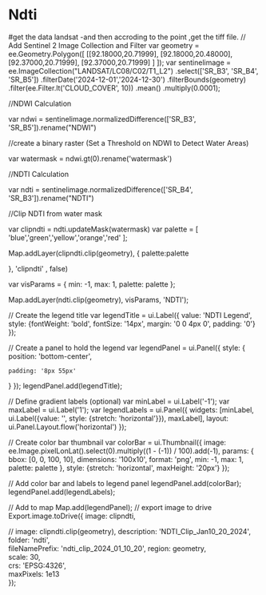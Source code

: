 # Ndti
#get the data landsat -and then accroding to the point ,get the tiff file.
// Add Sentinel 2 Image Collection and Filter
var geometry = ee.Geometry.Polygon([
  [[92.18000,20.71999],
   [92.18000,20.48000],
   [92.37000,20.71999],
   [92.37000,20.71999]
  ]
]);
var sentinelimage = ee.ImageCollection("LANDSAT/LC08/C02/T1_L2")
  .select(['SR_B3', 'SR_B4', 'SR_B5'])
  .filterDate('2024-12-01','2024-12-30')
  .filterBounds(geometry)
  .filter(ee.Filter.lt('CLOUD_COVER', 10))
  .mean()
  .multiply(0.0001);

//NDWI Calculation

var ndwi = sentinelimage.normalizedDifference(['SR_B3', 'SR_B5']).rename("NDWI")

//create a binary raster (Set a Threshold on NDWI to Detect Water Areas)

var watermask = ndwi.gt(0).rename('watermask')

//NDTI Calculation

var ndti = sentinelimage.normalizedDifference(['SR_B4', 'SR_B3']).rename("NDTI")




//Clip NDTI from water mask

var clipndti = ndti.updateMask(watermask)
  var palette = [
 'blue','green','yellow','orange','red'
];

Map.addLayer(clipndti.clip(geometry), {
  palette:palette
  
  }, 'clipndti' , false)
  
  

var visParams = {
  min: -1,
  max: 1,
  palette: palette
};

Map.addLayer(ndti.clip(geometry), visParams, 'NDTI');

  
  
  
  // Create the legend title
var legendTitle = ui.Label({
  value: 'NDTI Legend',
  style: {fontWeight: 'bold', fontSize: '14px', margin: '0 0 4px 0', padding: '0'}
});

// Create a panel to hold the legend
var legendPanel = ui.Panel({
  style: {
    position: 'bottom-center',
    
   
    padding: '8px 55px'
  }
});
legendPanel.add(legendTitle);

// Define gradient labels (optional)
var minLabel = ui.Label('-1');
var maxLabel = ui.Label('1');
var legendLabels = ui.Panel({
  widgets: [minLabel, ui.Label({value: '', style: {stretch: 'horizontal'}}), maxLabel],
  layout: ui.Panel.Layout.flow('horizontal')
});

// Create color bar thumbnail
var colorBar = ui.Thumbnail({
  image: ee.Image.pixelLonLat().select(0).multiply((1 - (-1)) / 100).add(-1),
  params: {
    bbox: [0, 0, 100, 10],
    dimensions: '100x10',
    format: 'png',
    min: -1,
    max: 1,
    palette: palette
  },
  style: {stretch: 'horizontal', maxHeight: '20px'}
});

// Add color bar and labels to legend panel
legendPanel.add(colorBar);
legendPanel.add(legendLabels);

// Add to map
Map.add(legendPanel);
// export image to drive 
Export.image.toDrive({
  image: clipndti,

  // image: clipndti.clip(geometry),
  description: 'NDTI_Clip_Jan10_20_2024',
  folder: 'ndti',                    
  fileNamePrefix: 'ndti_clip_2024_01_10_20', 
  region: geometry,                         
  scale: 30,                               
  crs: 'EPSG:4326',                       
  maxPixels: 1e13                        
});  
